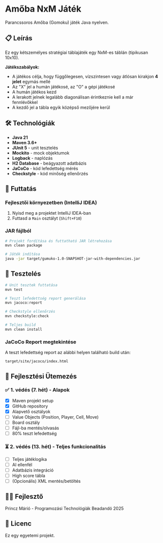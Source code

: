 # Amőba NxM Játék

Parancssoros Amőba (Gomoku) játék Java nyelven.

## 📋 Leírás

Ez egy kétszemélyes stratégiai táblajáték egy NxM-es táblán (tipikusan 10x10).

**Játékszabályok:**
- A játékos célja, hogy függőlegesen, vízszintesen vagy átlósan kirakjon **4 jelet** egymás mellé
- Az "X" jel a humán játékosé, az "O" a gépi játékosé
- A humán játékos kezd
- A lerakott jelnek legalább diagonálisan érintkeznie kell a már fennlévőkkel
- A kezdő jel a tábla egyik középső mezőjére kerül

## 🛠️ Technológiák

- **Java 21**
- **Maven 3.6+**
- **JUnit 5** - unit tesztelés
- **Mockito** - mock objektumok
- **Logback** - naplózás
- **H2 Database** - beágyazott adatbázis
- **JaCoCo** - kód lefedettség mérés
- **Checkstyle** - kód minőség ellenőrzés

## 🚀 Futtatás

### Fejlesztői környezetben (IntelliJ IDEA)

1. Nyisd meg a projektet IntelliJ IDEA-ban
2. Futtasd a `Main` osztályt (`Shift+F10`)

### JAR fájlból
```bash
# Projekt fordítása és futtatható JAR létrehozása
mvn clean package

# Játék indítása
java -jar target/gumuko-1.0-SNAPSHOT-jar-with-dependencies.jar
```

## 🧪 Tesztelés
```bash
# Unit tesztek futtatása
mvn test

# Teszt lefedettség report generálása
mvn jacoco:report

# Checkstyle ellenőrzés
mvn checkstyle:check

# Teljes build
mvn clean install
```

### JaCoCo Report megtekintése

A teszt lefedettség report az alábbi helyen található build után:
```
target/site/jacoco/index.html
```

## 📝 Fejlesztési Ütemezés

### ✅ 1. védés (7. hét) - Alapok
- [x] Maven projekt setup
- [x] GitHub repository
- [x] Alapvető osztályok
- [ ] Value Objects (Position, Player, Cell, Move)
- [ ] Board osztály
- [ ] Fájl-ba mentés/olvasás
- [ ] 80% teszt lefedettség

### ⏳ 2. védés (13. hét) - Teljes funkcionalitás
- [ ] Teljes játéklogika
- [ ] AI ellenfél
- [ ] Adatbázis integráció
- [ ] High score tábla
- [ ] (Opcionális) XML mentés/betöltés

## 👨‍💻 Fejlesztő

Princz Márió - Programozási Technológiák Beadandó 2025

## 📄 Licenc

Ez egy egyetemi projekt.
```
